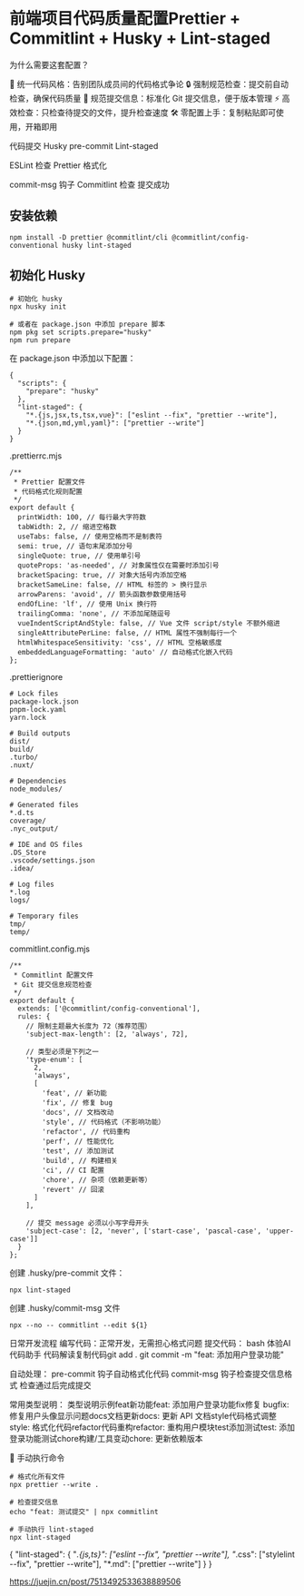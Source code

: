 # 前端项目代码质量配置Prettier + Commitlint + Husky + Lint-staged

为什么需要这套配置？

🎨 统一代码风格：告别团队成员间的代码格式争论
🔒 强制规范检查：提交前自动检查，确保代码质量
📝 规范提交信息：标准化 Git 提交信息，便于版本管理
⚡ 高效检查：只检查待提交的文件，提升检查速度
🛠️ 零配置上手：复制粘贴即可使用，开箱即用

代码提交
Husky pre-commit
Lint-staged

ESLint 检查
Prettier 格式化

commit-msg 钩子
Commitlint 检查
提交成功

## 安装依赖

```
npm install -D prettier @commitlint/cli @commitlint/config-conventional husky lint-staged
```

## 初始化 Husky

```
# 初始化 husky
npx husky init

# 或者在 package.json 中添加 prepare 脚本
npm pkg set scripts.prepare="husky"
npm run prepare

```

在 package.json 中添加以下配置：

```
{
  "scripts": {
    "prepare": "husky"
  },
  "lint-staged": {
    "*.{js,jsx,ts,tsx,vue}": ["eslint --fix", "prettier --write"],
    "*.{json,md,yml,yaml}": ["prettier --write"]
  }
}

```

.prettierrc.mjs

```
/**
 * Prettier 配置文件
 * 代码格式化规则配置
 */
export default {
  printWidth: 100, // 每行最大字符数
  tabWidth: 2, // 缩进空格数
  useTabs: false, // 使用空格而不是制表符
  semi: true, // 语句末尾添加分号
  singleQuote: true, // 使用单引号
  quoteProps: 'as-needed', // 对象属性仅在需要时添加引号
  bracketSpacing: true, // 对象大括号内添加空格
  bracketSameLine: false, // HTML 标签的 > 换行显示
  arrowParens: 'avoid', // 箭头函数参数使用括号
  endOfLine: 'lf', // 使用 Unix 换行符
  trailingComma: 'none', // 不添加尾随逗号
  vueIndentScriptAndStyle: false, // Vue 文件 script/style 不额外缩进
  singleAttributePerLine: false, // HTML 属性不强制每行一个
  htmlWhitespaceSensitivity: 'css', // HTML 空格敏感度
  embeddedLanguageFormatting: 'auto' // 自动格式化嵌入代码
};

```

.prettierignore

```
# Lock files
package-lock.json
pnpm-lock.yaml
yarn.lock

# Build outputs
dist/
build/
.turbo/
.nuxt/

# Dependencies
node_modules/

# Generated files
*.d.ts
coverage/
.nyc_output/

# IDE and OS files
.DS_Store
.vscode/settings.json
.idea/

# Log files
*.log
logs/

# Temporary files
tmp/
temp/

```

commitlint.config.mjs

```
/**
 * Commitlint 配置文件
 * Git 提交信息规范检查
 */
export default {
  extends: ['@commitlint/config-conventional'],
  rules: {
    // 限制主题最大长度为 72（推荐范围）
    'subject-max-length': [2, 'always', 72],

    // 类型必须是下列之一
    'type-enum': [
      2,
      'always',
      [
        'feat', // 新功能
        'fix', // 修复 bug
        'docs', // 文档改动
        'style', // 代码格式（不影响功能）
        'refactor', // 代码重构
        'perf', // 性能优化
        'test', // 添加测试
        'build', // 构建相关
        'ci', // CI 配置
        'chore', // 杂项（依赖更新等）
        'revert' // 回滚
      ]
    ],

    // 提交 message 必须以小写字母开头
    'subject-case': [2, 'never', ['start-case', 'pascal-case', 'upper-case']]
  }
};

```

创建 .husky/pre-commit 文件：

```
npx lint-staged

```

创建 .husky/commit-msg 文件

```
npx --no -- commitlint --edit ${1}

```

日常开发流程
编写代码：正常开发，无需担心格式问题
提交代码：
bash 体验AI代码助手 代码解读复制代码git add .
git commit -m "feat: 添加用户登录功能"

自动处理：
pre-commit 钩子自动格式化代码
commit-msg 钩子检查提交信息格式
检查通过后完成提交

常用类型说明：
类型说明示例feat新功能feat: 添加用户登录功能fix修复 bugfix: 修复用户头像显示问题docs文档更新docs: 更新 API 文档style代码格式调整style: 格式化代码refactor代码重构refactor: 重构用户模块test添加测试test: 添加登录功能测试chore构建/工具变动chore: 更新依赖版本

🔧 手动执行命令

```
# 格式化所有文件
npx prettier --write .

# 检查提交信息
echo "feat: 测试提交" | npx commitlint

# 手动执行 lint-staged
npx lint-staged

```

{
"lint-staged": {
"_.{js,ts}": ["eslint --fix", "prettier --write"],
"_.css": ["stylelint --fix", "prettier --write"],
"\*.md": ["prettier --write"]
}
}

https://juejin.cn/post/7513492533638889506
